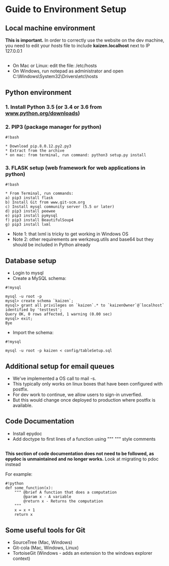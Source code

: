 # Guide to Environment Setup #
## Local machine environment ##
**This is important.** In order to correctly use the website on the dev machine, you need to edit your *hosts* file to include **kaizen.localhost** next to IP 127.0.0.1
## ##
* On Mac or Linux: edit the file: /etc/hosts
* On Windows, run notepad as administrator and open C:\Windows\System32\Drivers\etc\hosts

## Python environment ##
### 1. Install Python 3.5 (or 3.4 or 3.6 from www.python.org/downloads) ###

### 2. PIP3 (package manager for python) ###

```
#!bash

* Download pip.8.0.12.py2.py3
* Extract from the archive
* on mac: from terminal, run command: python3 setup.py install
```

### 3. FLASK setup (web framework for web applications in python) ###

```
#!bash

* From Terminal, run commands:
a) pip3 install flask
b) Install Git from www.git-scm.org
c) Install mysql community server (5.5 or later)
d) pip3 install peewee
e) pip3 install pymysql
f) pip3 install BeautifulSoup4
g) pip3 install lxml
```
* Note 1: that lxml is tricky to get working in Windows OS
* Note 2: other requirements are werkzeug.utils and base64 but they should be included in Python already


## Database setup ##

* Login to mysql
* Create a MySQL schema:


```
#!mysql

mysql -u root -p
mysql> create schema `kaizen`;
mysql> grant all privileges on `kaizen`.* to `kaizenOwner`@`localhost` identified by 'testtest';
Query OK, 0 rows affected, 1 warning (0.00 sec)
mysql> exit;
Bye
```


* Import the schema:

```
#!mysql

mysql -u root -p kaizen < config/tableSetup.sql
```


## Additional setup for email queues ##
* We've implemented a OS call to mail -s.
* This typically only works on linux boxes that have been configured with postfix.
* For dev work to continue, we allow users to sign-in unverfied.
* But this would change once deployed to production where postfix is available.

## Code Documentation ##
* Install epydoc
* Add doctype to first lines of a function using """ """ style comments
## ##
**This section of code documentation does not need to be followed, as epydoc is unmaintained and no longer works.**
Look at migrating to pdoc instead


For example:
```
#!python
def some_function(x):
    """ @brief A function that does a computation
        @param x - A variable
        @return x - Returns the computation
    """
    x = x + 1
    return x
```


## Some useful tools for Git ##
* SourceTree (Mac, Windows)
* Git-cola (Mac, Windows, Linux)
* TortoiseGit (Windows - adds an extension to the windows explorer context)